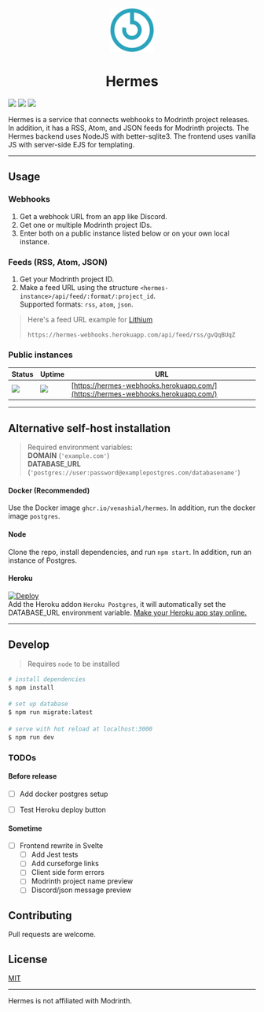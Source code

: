 <p align="center">
  <img src="static/images/logo/icon.svg" width="90" title="Logo">
</p>
<h1 align="center">Hermes</h1>

![](https://img.shields.io/github/package-json/v/venashial/hermes?style=for-the-badge) ![](https://img.shields.io/github/checks-status/venashial/hermes/master?style=for-the-badge) ![](https://img.shields.io/github/license/venashial/hermes?style=for-the-badge)

Hermes is a service that connects webhooks to Modrinth project releases. In addition, it has a RSS, Atom, and JSON feeds for Modrinth projects. The Hermes backend uses NodeJS with better-sqlite3. The frontend uses vanilla JS with server-side EJS for templating.

----

## Usage
### Webhooks
1. Get a webhook URL from an app like Discord.
2. Get one or multiple Modrinth project IDs.
3. Enter both on a public instance listed below or on your own local instance.

### Feeds (RSS, Atom, JSON)
1. Get your Modrinth project ID.
2. Make a feed URL using the structure `<hermes-instance>/api/feed/:format/:project_id`.<br />
Supported formats: `rss`, `atom`, `json`.

> Here's a feed URL example for [Lithium](https://modrinth.com/mod/lithium)
> ```
> https://hermes-webhooks.herokuapp.com/api/feed/rss/gvQqBUqZ
> ```


### Public instances
| Status | Uptime | URL |
| --- | --- | --- |
| ![](https://img.shields.io/website?style=for-the-badge&url=https%3A%2F%2Fhermes-webhooks.herokuapp.com%2F) | ![](https://img.shields.io/uptimerobot/ratio/key?style=for-the-badge) | [https://hermes-webhooks.herokuapp.com/](https://hermes-webhooks.herokuapp.com/) |

----
## Alternative self-host installation
> Required environment variables: <br />
> **DOMAIN** (`'example.com'`) <br />
> **DATABASE_URL** (`'postgres://user:password@examplepostgres.com/databasename'`)<br />
#### Docker (Recommended)
Use the Docker image `ghcr.io/venashial/hermes`. In addition, run the docker image `postgres`.

#### Node
Clone the repo, install dependencies, and run `npm start`. In addition, run an instance of Postgres.

#### Heroku
[![Deploy](https://www.herokucdn.com/deploy/button.svg)](https://heroku.com/deploy) <br />
Add the Heroku addon `Heroku Postgres`, it will automatically set the DATABASE_URL environment variable. [Make your Heroku app stay online.](https://kaffeine.herokuapp.com)


----
## Develop
> Requires `node` to be installed
```bash
# install dependencies
$ npm install

# set up database
$ npm run migrate:latest

# serve with hot reload at localhost:3000
$ npm run dev
```

### TODOs
#### Before release
- [ ] Add docker postgres setup
- [ ] Test Heroku deploy button


#### Sometime
- [ ] Frontend rewrite in Svelte
  - [ ] Add Jest tests
  - [ ] Add curseforge links
  - [ ] Client side form errors
  - [ ] Modrinth project name preview
  - [ ] Discord/json message preview

## Contributing
Pull requests are welcome.

## License
[MIT](https://choosealicense.com/licenses/mit/)

----

Hermes is not affiliated with Modrinth.